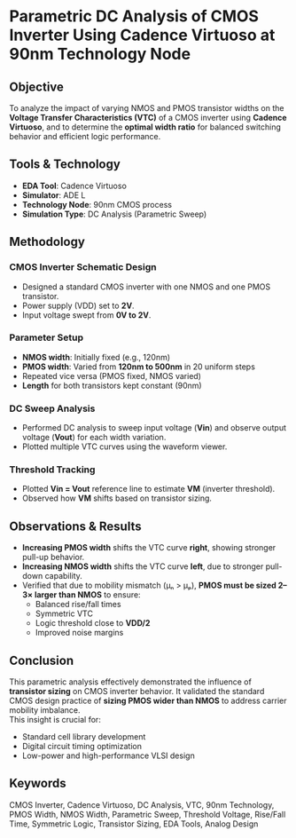# Parametric DC Analysis of CMOS Inverter Using Cadence Virtuoso at 90nm Technology Node

## Objective
To analyze the impact of varying NMOS and PMOS transistor widths on the **Voltage Transfer Characteristics (VTC)** of a CMOS inverter using **Cadence Virtuoso**, and to determine the **optimal width ratio** for balanced switching behavior and efficient logic performance.

## Tools & Technology

- **EDA Tool**: Cadence Virtuoso  
- **Simulator**: ADE L  
- **Technology Node**: 90nm CMOS process  
- **Simulation Type**: DC Analysis (Parametric Sweep)

## Methodology

### CMOS Inverter Schematic Design
- Designed a standard CMOS inverter with one NMOS and one PMOS transistor.
- Power supply (VDD) set to **2V**.
- Input voltage swept from **0V to 2V**.

### Parameter Setup
- **NMOS width**: Initially fixed (e.g., 120nm)  
- **PMOS width**: Varied from **120nm to 500nm** in 20 uniform steps  
- Repeated vice versa (PMOS fixed, NMOS varied)  
- **Length** for both transistors kept constant (90nm)

### DC Sweep Analysis
- Performed DC analysis to sweep input voltage (**Vin**) and observe output voltage (**Vout**) for each width variation.
- Plotted multiple VTC curves using the waveform viewer.

### Threshold Tracking
- Plotted **Vin = Vout** reference line to estimate **VM** (inverter threshold).
- Observed how **VM** shifts based on transistor sizing.

## Observations & Results

- **Increasing PMOS width** shifts the VTC curve **right**, showing stronger pull-up behavior.
- **Increasing NMOS width** shifts the VTC curve **left**, due to stronger pull-down capability.
- Verified that due to mobility mismatch (μₙ > μₚ), **PMOS must be sized 2–3× larger than NMOS** to ensure:
  - Balanced rise/fall times  
  - Symmetric VTC  
  - Logic threshold close to **VDD/2**  
  - Improved noise margins

## Conclusion

This parametric analysis effectively demonstrated the influence of **transistor sizing** on CMOS inverter behavior. It validated the standard CMOS design practice of **sizing PMOS wider than NMOS** to address carrier mobility imbalance.  
This insight is crucial for:
- Standard cell library development  
- Digital circuit timing optimization  
- Low-power and high-performance VLSI design

## Keywords

CMOS Inverter, Cadence Virtuoso, DC Analysis, VTC, 90nm Technology, PMOS Width, NMOS Width, Parametric Sweep, Threshold Voltage, Rise/Fall Time, Symmetric Logic, Transistor Sizing, EDA Tools, Analog Design
